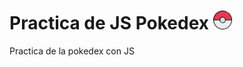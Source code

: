 # Practica de JS Pokedex <img src="pokebola.png" width="30px"></img>

Practica de la pokedex con JS
